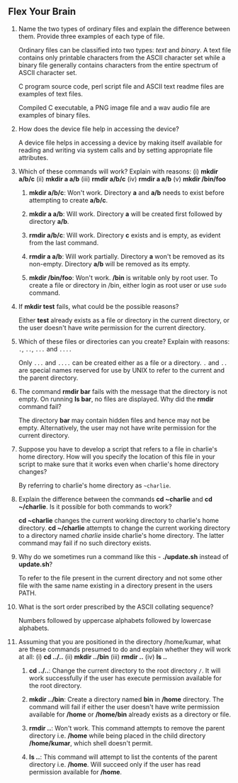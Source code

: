 ## Flex Your Brain

01. Name the two types of ordinary files and explain the difference between them. Provide three examples of each type of file.

    Ordinary files can be classified into two types: _text_ and _binary_. A text file contains only printable characters from the ASCII character set while a binary file generally contains characters from the entire spectrum of ASCII character set.

    C program source code, perl script file and ASCII text readme files are examples of text files.

    Compiled C executable, a PNG image file and a wav audio file are examples of binary files.


02. How does the device file help in accessing the device?

    A device file helps in accessing a device by making itself available for reading and writing via system calls and by setting appropriate file attributes.


03. Which of these commands will work? Explain with reasons: (i) **mkdir a/b/c** (ii) **mkdir a a/b** (iii) **rmdir a/b/c** (iv) **rmdir a a/b** (v) **mkdir /bin/foo**

    1.  **mkdir a/b/c**: Won't work. Directory **a** and **a/b** needs to exist before attempting to create **a/b/c**.

    2.  **mkdir a a/b**: Will work. Directory **a** will be created first followed by directory **a/b**.

    3.  **rmdir a/b/c**: Will work. Directory **c** exists and is empty, as evident from the last command.

    4.  **rmdir a a/b**: Will work partially. Directory **a** won't be removed as its non-empty. Directory **a/b** will be removed as its empty.

    5.  **mkdir /bin/foo**: Won't work. **/bin** is writable only by root user. To create a file or directory in /bin, either login as root user or use `sudo` command.


04. If **mkdir test** fails, what could be the possible reasons?

    Either **test** already exists as a file or directory in the current directory, or the user doesn't have write permission for the current directory.


05. Which of these files or directories can you create? Explain with reasons: `.`, `..`, `...` and `....`

    Only `...` and `....` can be created either as a file or a directory. `.` and `..` are special names reserved for use by UNIX to refer to the current and the parent directory.


06. The command **rmdir bar** fails with the message that the directory is not empty. On running **ls bar**, no files are displayed. Why did the **rmdir** command fail?

    The directory **bar** may contain hidden files and hence may not be empty. Alternatively, the user may not have write permission for the current directory.


07. Suppose you have to develop a script that refers to a file in charlie's home directory. How will you specify the location of this file in your script to make sure that it works even when charlie's home directory changes?

    By referring to charlie's home directory as `~charlie`.


08. Explain the difference between the commands **cd ~charlie** and **cd ~/charlie**. Is it possible for both commands to work?

    **cd ~charlie** changes the current working directory to charlie's home directory. **cd ~/charlie** attempts to change the current working directory to a directory named _charlie_ inside charlie's home directory. The latter command may fail if no such directory exists.


09. Why do we sometimes run a command like this - **./update.sh** instead of **update.sh**?

    To refer to the file present in the current directory and not some other file with the same name existing in a directory present in the users PATH.


10. What is the sort order prescribed by the ASCII collating sequence?

    Numbers followed by uppercase alphabets followed by lowercase alphabets.


11. Assuming that you are positioned in the directory /home/kumar, what are these commands presumed to do and explain whether they will work at all: (i) **cd ../..** (ii) **mkdir ../bin** (iii) **rmdir ..** (iv) **ls ..**

    1.  **cd ../..**: Change the current directory to the root directory `/`. It will work successfully if the user has execute permission available for the root directory.

    2.  **mkdir ../bin**: Create a directory named **bin** in **/home** directory. The command will fail if either the user doesn't have write permission available for **/home** or **/home/bin** already exists as a directory or file.

    3.  **rmdir ..**: Won't work. This command attempts to remove the parent directory i.e. **/home** while being placed in the child directory **/home/kumar**, which shell doesn't permit.

    4.  **ls ..**: This command will attempt to list the contents of the parent directory i.e. **/home**. Will succeed only if the user has read permission available for **/home**.
